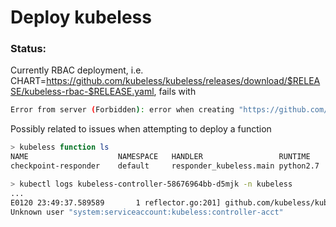 # Deploy kubeless

### Status:

Currently RBAC deployment, i.e. CHART=https://github.com/kubeless/kubeless/releases/download/$RELEASE/kubeless-rbac-$RELEASE.yaml, fails with

```bash
Error from server (Forbidden): error when creating "https://github.com/kubeless/kubeless/releases/download/v0.3.4/kubeless-rbac-v0.3.4.yaml": clusterroles.rbac.authorization.k8s.io "kubeless-controller-deployer" is forbidden: attempt to grant extra privileges: [...] user=&{myemail@gmail.com  [system:authenticated] map[]} ownerrules=[PolicyRule{Resources:["selfsubjectaccessreviews"], APIGroups:["authorization.k8s.io"], Verbs:["create"]} PolicyRule{NonResourceURLs:["/api" "/api/*" "/apis" "/apis/*" "/healthz" "/swagger-2.0.0.pb-v1" "/swagger.json" "/swaggerapi" "/swaggerapi/*" "/version"], Verbs:["get"]}] ruleResolutionErrors=[]
```

Possibly related to issues when attempting to deploy a function

```bash
> kubeless function ls
NAME                	NAMESPACE	HANDLER                	RUNTIME  	TYPE  	TOPIC            	DEPENDENCIES	STATUS
checkpoint-responder	default  	responder_kubeless.main	python2.7	PubSub	checkpoint-events	            	MISSING: Check controller logs

> kubectl logs kubeless-controller-58676964bb-d5mjk -n kubeless
...
E0120 23:49:37.589589       1 reflector.go:201] github.com/kubeless/kubeless/pkg/controller/controller.go:122: Failed to list *spec.Function: functions.k8s.io is forbidden: User "system:serviceaccount:kubeless:controller-acct" cannot list functions.k8s.io at the cluster scope: clusterrole.rbac.authorization.k8s.io "kubeless-controller-deployer" not found
Unknown user "system:serviceaccount:kubeless:controller-acct"
```
